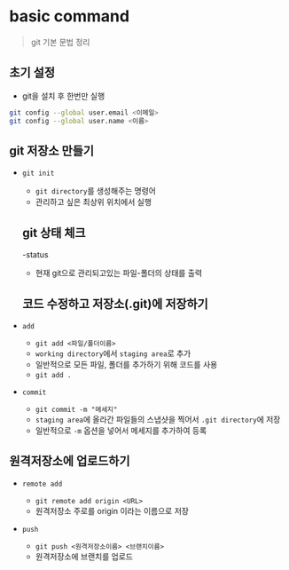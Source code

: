 # basic command
> git 기본 문법 정리

## 초기 설정
- git을 설치 후 한번만 실행
```bash
git config --global user.email <이메일>
git config --global user.name <이름>
```

## git 저장소 만들기

- `git init`
    - `git directory`를 생성해주는 명령어
    - 관리하고 싶은 최상위 위치에서 실행

    ## git 상태 체크

    -status
     - 현재 git으로 관리되고있는 파일-폴더의 상태를 출력

    ## 코드 수정하고 저장소(.git)에 저장하기

- `add`
     - `git add <파일/폴더이름>`
     - `working directory`에서 `staging area`로 추가
    - 일반적으로 모든 파일, 폴더를 추가하기 위해 코드를 사용
     - `git add .`

 - `commit`
    - `git commit -m "메세지"`
    - `staging area`에 올라간 파일들의 스냅샷을 찍어서 `.git directory`에 저장
    - 일반적으로 `-m` 옵션을 넣어서 메세지를 추가하여 등록


## 원격저장소에 업로드하기

- `remote add`
    - `git remote add origin <URL>`
    - 원격저장소 주로를 origin 이라는 이름으로 저장


- `push`
    - `git push <원격저장소이름> <브랜치이름>`
    - 원격저장소에 브랜치를 업로드
